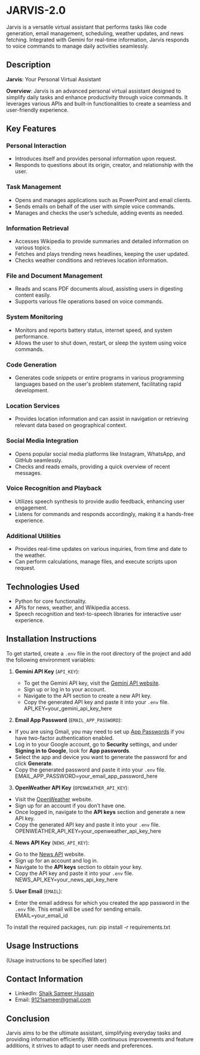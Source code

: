 # JARVIS-2.0
Jarvis is a versatile virtual assistant that performs tasks like code generation, email management, scheduling, weather updates, and news fetching. Integrated with Gemini for real-time information, Jarvis responds to voice commands to manage daily activities seamlessly.

## Description
**Jarvis**: Your Personal Virtual Assistant

**Overview**: Jarvis is an advanced personal virtual assistant designed to simplify daily tasks and enhance productivity through voice commands. It leverages various APIs and built-in functionalities to create a seamless and user-friendly experience.

## Key Features

### Personal Interaction
- Introduces itself and provides personal information upon request.
- Responds to questions about its origin, creator, and relationship with the user.

### Task Management
- Opens and manages applications such as PowerPoint and email clients.
- Sends emails on behalf of the user with simple voice commands.
- Manages and checks the user’s schedule, adding events as needed.

### Information Retrieval
- Accesses Wikipedia to provide summaries and detailed information on various topics.
- Fetches and plays trending news headlines, keeping the user updated.
- Checks weather conditions and retrieves location information.

### File and Document Management
- Reads and scans PDF documents aloud, assisting users in digesting content easily.
- Supports various file operations based on voice commands.

### System Monitoring
- Monitors and reports battery status, internet speed, and system performance.
- Allows the user to shut down, restart, or sleep the system using voice commands.

### Code Generation
- Generates code snippets or entire programs in various programming languages based on the user's problem statement, facilitating rapid development.

### Location Services
- Provides location information and can assist in navigation or retrieving relevant data based on geographical context.

### Social Media Integration
- Opens popular social media platforms like Instagram, WhatsApp, and GitHub seamlessly.
- Checks and reads emails, providing a quick overview of recent messages.

### Voice Recognition and Playback
- Utilizes speech synthesis to provide audio feedback, enhancing user engagement.
- Listens for commands and responds accordingly, making it a hands-free experience.

### Additional Utilities
- Provides real-time updates on various inquiries, from time and date to the weather.
- Can perform calculations, manage files, and execute scripts upon request.

## Technologies Used
- Python for core functionality.
- APIs for news, weather, and Wikipedia access.
- Speech recognition and text-to-speech libraries for interactive user experience.

## Installation Instructions
To get started, create a `.env` file in the root directory of the project and add the following environment variables:

1. **Gemini API Key** (`API_KEY`):
   - To get the Gemini API key, visit the [Gemini API website](https://gemini.com/).
   - Sign up or log in to your account.
   - Navigate to the API section to create a new API key.
   - Copy the generated API key and paste it into your `.env` file.
API_KEY=your_gemini_api_key_here

2. **Email App Password** (`EMAIL_APP_PASSWORD`):
- If you are using Gmail, you may need to set up [App Passwords](https://support.google.com/accounts/answer/185201) if you have two-factor authentication enabled.
- Log in to your Google account, go to **Security** settings, and under **Signing in to Google**, look for **App passwords**.
- Select the app and device you want to generate the password for and click **Generate**.
- Copy the generated password and paste it into your `.env` file.
EMAIL_APP_PASSWORD=your_email_app_password_here

3. **OpenWeather API Key** (`OPENWEATHER_API_KEY`):
- Visit the [OpenWeather](https://openweathermap.org/api) website.
- Sign up for an account if you don’t have one.
- Once logged in, navigate to the **API keys** section and generate a new API key.
- Copy the generated API key and paste it into your `.env` file.
OPENWEATHER_API_KEY=your_openweather_api_key_here


4. **News API Key** (`NEWS_API_KEY`):
- Go to the [News API](https://newsapi.org/) website.
- Sign up for an account and log in.
- Navigate to the **API keys** section to obtain your key.
- Copy the API key and paste it into your `.env` file.
NEWS_API_KEY=your_news_api_key_here


5. **User Email** (`EMAIL`):
- Enter the email address for which you created the app password in the `.env` file. This email will be used for sending emails.
EMAIL=your_email_id


To install the required packages, run:
pip install -r requirements.txt


## Usage Instructions
(Usage instructions to be specified later)

## Contact Information
- LinkedIn: [Shaik Sameer Hussain](https://www.linkedin.com/in/shaik-sameer-hussain-b88323250/)
- Email: [9121sameer@gmail.com](mailto:9121sameer@gmail.com)

## Conclusion
Jarvis aims to be the ultimate assistant, simplifying everyday tasks and providing information efficiently. With continuous improvements and feature additions, it strives to adapt to user needs and preferences.
